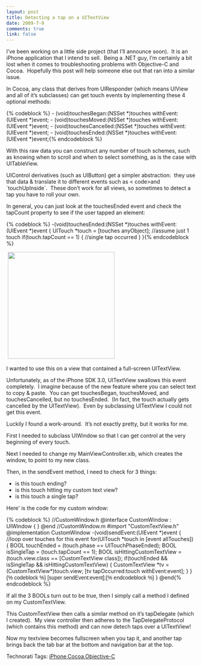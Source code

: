```yaml
--- 
layout: post
title: Detecting a tap on a UITextView
date: 2009-7-9
comments: true
link: false
---
```

<p>I&rsquo;ve been working on a little side project (that I&rsquo;ll announce soon).&nbsp; It is an iPhone application that I intend to sell.&nbsp; Being a .NET guy, I&rsquo;m certainly a bit lost when it comes to troubleshooting problems with Objective-C and Cocoa.&nbsp; Hopefully this post will help someone else out that ran into a similar issue.</p>
<p>In Cocoa, any class that derives from UIResponder (which means UIView and all of it&rsquo;s subclasses) can get touch events by implementing these 4 optional methods:</p>
{% codeblock %}
- (void)touchesBegan:(NSSet *)touches withEvent:(UIEvent *)event;
- (void)touchesMoved:(NSSet *)touches withEvent:(UIEvent *)event;
- (void)touchesCancelled:(NSSet *)touches withEvent:(UIEvent *)event;
- (void)touchesEnded:(NSSet *)touches withEvent:(UIEvent *)event;{% endcodeblock %}
<p>With this raw data you can construct any number of touch schemes, such as knowing when to scroll and when to select something, as is the case with UITableView.</p>
<p>UIControl derivatives (such as UIButton) get a simpler abstraction:&nbsp; they use that data &amp; translate it to different events such as <codetouchdowninside>&lt; code&gt;and `touchUpInside`.&nbsp; These don&rsquo;t work for all views, so sometimes to detect a tap you have to roll your own.</codetouchdowninside></p>
<p>In general, you can just look at the touchesEnded event and check the tapCount property to see if the user tapped an element:</p>
{% codeblock %}
-(void)touchesEnded:(NSSet *)touches withEvent:(UIEvent *)event {
UITouch *touch = [touches anyObject]; //assume just 1 touch
if(touch.tapCount == 1) {
//single tap occurred
}
}{% endcodeblock %}
<p>&nbsp;<a href="http://flux88.com/files/media/image/WindowsLiveWriter/DetectingataponaUITextView_8AB1/uitextview_4.png"><img src="/images/uitextview_thumb_1.png" height="283"   /></a></p>
<p>I wanted to use this on a view that contained a full-screen UITextView.&nbsp;</p>
<p>Unfortunately, as of the iPhone SDK 3.0, UITextView swallows this event completely.&nbsp; I imagine because of the new feature where you can select text to copy &amp; paste.&nbsp; You can get touchesBegan, touchesMoved, and touchesCancelled, but no touchesEnded.&nbsp; (In fact, the touch actually gets cancelled by the UITextView).&nbsp; Even by subclassing UITextView I could not get this event.</p>
<p>Luckily I found a work-around.&nbsp; It&rsquo;s not exactly pretty, but it works for me.</p>
<p>First I needed to subclass UIWindow so that I can get control at the very beginning of every touch.</p>
<p>Next I needed to change my MainViewController.xib, which creates the window, to point to my new class.</p>
<p>Then, in the sendEvent method, I need to check for 3 things:</p>
<ul>
<li>is this touch ending?</li>
<li>is this touch hitting my custom text view?</li>
<li>is this touch a single tap?</li>
</ul>
<p>Here' is the code for my custom window:</p>
{% codeblock %}
//CustomWindow.h
@interface CustomWindow : UIWindow {
}
@end
//CustomWindow.m
#import &quot;CustomTextView.h&quot;
@implementation CustomWindow
-(void)sendEvent:(UIEvent *)event {
//loop over touches for this event
for(UITouch *touch in [event allTouches]) {
BOOL touchEnded = (touch.phase == UITouchPhaseEnded);
BOOL isSingleTap = (touch.tapCount == 1);
BOOL isHittingCustomTextView =
(touch.view.class == [CustomTextView class]);
if(touchEnded &amp;&amp; isSingleTap &amp;&amp; isHittingCustomTextView) {
CustomTextView *tv = (CustomTextView*)touch.view;
[tv tapOccurred:touch withEvent:event];
}
}
<span class="Apple-style-span" style="font-family: Arial; white-space: normal; ">{% codeblock %}
[super sendEvent:event];{% endcodeblock %}
</span>}
@end{% endcodeblock %}
<p>If all the 3 BOOLs turn out to be true, then I simply call a method I defined on my CustomTextView.</p>
<p>This CustomTextView then calls a similar method on it&rsquo;s tapDelegate (which I created).&nbsp; My view controller then adheres to the TapDelegateProtocol (which contains this method) and can now detech taps over a UITextView!</p>
<p>Now my textview becomes fullscreen when you tap it, and another tap brings back the tab bar at the bottom and navigation bar at the top.</p>
<div style="padding-bottom: 0px; margin: 0px; padding-left: 0px; padding-right: 0px; display: inline; float: none; padding-top: 0px" id="scid:0767317B-992E-4b12-91E0-4F059A8CECA8:e51873d5-b699-4cc4-832d-e6102c491eba" class="wlWriterEditableSmartContent">Technorati Tags: <a rel="tag" href="http://technorati.com/tags/iPhone">iPhone</a>,<a rel="tag" href="http://technorati.com/tags/Cocoa">Cocoa</a>,<a rel="tag" href="http://technorati.com/tags/Objective-C">Objective-C</a></div>
